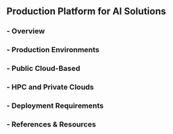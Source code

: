 ## Production Platform for AI Solutions
### - Overview
### - Production Environments
### - Public Cloud-Based
### - HPC and Private Clouds
### - Deployment Requirements
### - References & Resources

